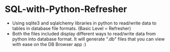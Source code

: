 # SQL-with-Python-Refresher
- Using sqlite3 and sqlalchemy libraries in python to read/write data to tables in database file formats. (Basic Level = Refresher)
- Both the files included display different ways to read/write data from python into database format. It will generate ".db" files that you can view with ease on the DB Browser app :)

